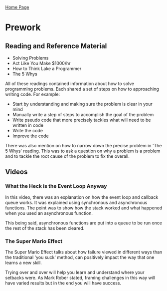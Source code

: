 [Home Page](https://devaoc.github.io/reading-notes/)

# Prework

## Reading and Reference Material

- Solving Problems
- Act Like You Make $1000/hr
- How to Think Lake a Programmer
- The 5 Whys

All of these readings contained information about how to solve programming problems. Each shared a set of steps on how to approaching writing code. For example:

- Start by understanding and making sure the problem is clear in your mind
- Manually write a step of steps to accomplish the goal of the problem
- Write pseudo code that more precisely tackles what will need to be written in code
- Write the code
- Improve the code

There was also mention on how to narrow down the precise problem in 'The 5 Whys' reading. This was to ask a question on why a problem is a problem and to tackle the root cause of the problem to fix the overall.

## Videos

### What the Heck is the Event Loop Anyway

In this video, there was an explanation on how the event loop and callback queue works. It was explained using synchronous and asynchronous functions. The point was to show how the stack worked and what happened when you used an asynchronous function.

This being said, asynchronous functions are put into a queue to be run once the rest of the stack has been cleared.

### The Super Mario Effect

The Super Mario Effect talks about how failure viewed in different ways than the traditional 'you suck' method, can positively impact the way that one learns a new skill.

Trying over and over will help you learn and understand where your setbacks were. As Mark Rober stated, framing challenges in this way will have varied results but in the end you will have success.
